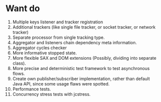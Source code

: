 # Want do
1. Multiple keys listener and tracker registration
2. Additional trackers (like single file tracker, or socket tracker, or network tracker)
3. Separate processor from single tracking type.  
4. Aggregator and listeners chain dependency meta information.
5. Aggregator cycles checker
6. More informative stopped state.
7. More flexible SAX and DOM extensions (Possibly, dividing into separate class).
8. More precise and deterministic test framework to test asynchronous flows.
9. Create own publisher/subscriber implementation, rather than default Java API, since
   some usage flaws were spotted.
10. Performance tests.
11. Concurrency stress tests with jcstress.